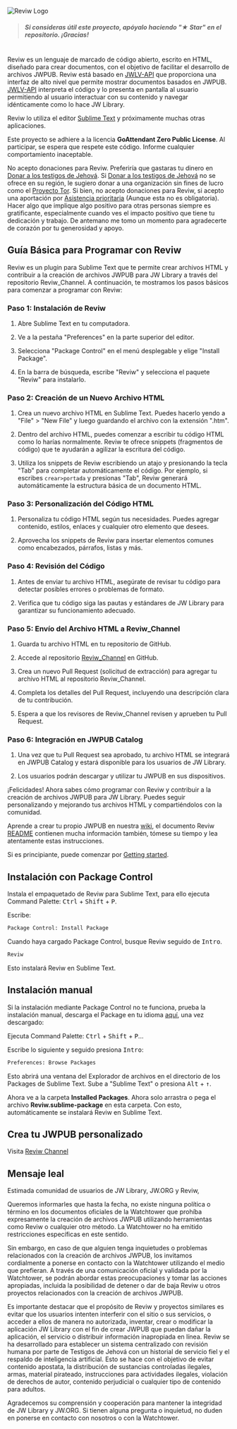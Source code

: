 ![Reviw Logo](https://github.com/livrasand/Reviw/assets/104039397/3202a0b1-266c-4815-a4ba-35b470965e7a)
> ##### Si consideras útil este proyecto, apóyalo haciendo "★ Star" en el repositorio. ¡Gracias!

#
Reviw es un lenguaje de marcado de código abierto, escrito en HTML, diseñado para crear documentos, con el objetivo de facilitar el desarrollo de archivos JWPUB. Reviw está basado en [JWLV-API](https://github.com/livrasand/JW-Library-Visualizer-API) que proporciona una interfaz de alto nivel que permite mostrar documentos basados en JWPUB. [JWLV-API](https://github.com/livrasand/JW-Library-Visualizer-API) interpreta el código y lo presenta en pantalla al usuario permitiendo al usuario interactuar con su contenido y navegar idénticamente como lo hace JW Library.

Reviw lo utiliza el editor [Sublime Text](https://github.com/sublimehq) y próximamente muchas otras aplicaciones.

Este proyecto se adhiere a la licencia <b>GoAttendant Zero Public License</b>. Al participar, se espera que respete este código. Informe cualquier comportamiento inaceptable.

No acepto donaciones para Reviw. Preferiría que gastaras tu dinero en [Donar a los testigos de Jehová](https://donate.jw.org/). Si [Donar a los testigos de Jehová](https://donate.jw.org/) no se ofrece en su región, le sugiero donar a una organización sin fines de lucro como el [Proyecto Tor](https://donate.torproject.org/). Si bien, no acepto donaciones para Reviw, si acepto una aportación por [Asistencia prioritaria](https://github.com/bedan1/Reviw/edit/main/README.md#asistencia-prioritaria) (Aunque esta no es obligatoria). Hacer algo que implique algo positivo para otras personas siempre es gratificante, especialmente cuando ves el impacto positivo que tiene tu dedicación y trabajo. De antemano me tomo un momento para agradecerte de corazón por tu generosidad y apoyo. 

## Guía Básica para Programar con Reviw

Reviw es un plugin para Sublime Text que te permite crear archivos HTML y contribuir a la creación de archivos JWPUB para JW Library a través del repositorio Reviw_Channel. A continuación, te mostramos los pasos básicos para comenzar a programar con Reviw:

### Paso 1: Instalación de Reviw

1. Abre Sublime Text en tu computadora.

2. Ve a la pestaña "Preferences" en la parte superior del editor.

3. Selecciona "Package Control" en el menú desplegable y elige "Install Package".

4. En la barra de búsqueda, escribe "Reviw" y selecciona el paquete "Reviw" para instalarlo.

### Paso 2: Creación de un Nuevo Archivo HTML

1. Crea un nuevo archivo HTML en Sublime Text. Puedes hacerlo yendo a "File" > "New File" y luego guardando el archivo con la extensión ".htm".

2. Dentro del archivo HTML, puedes comenzar a escribir tu código HTML como lo harías normalmente. Reviw te ofrece snippets (fragmentos de código) que te ayudarán a agilizar la escritura del código.

3. Utiliza los snippets de Reviw escribiendo un atajo y presionando la tecla "Tab" para completar automáticamente el código. Por ejemplo, si escribes `crear>portada` y presionas "Tab", Reviw generará automáticamente la estructura básica de un documento HTML.

### Paso 3: Personalización del Código HTML

1. Personaliza tu código HTML según tus necesidades. Puedes agregar contenido, estilos, enlaces y cualquier otro elemento que desees.

2. Aprovecha los snippets de Reviw para insertar elementos comunes como encabezados, párrafos, listas y más.

### Paso 4: Revisión del Código

1. Antes de enviar tu archivo HTML, asegúrate de revisar tu código para detectar posibles errores o problemas de formato.

2. Verifica que tu código siga las pautas y estándares de JW Library para garantizar su funcionamiento adecuado.

### Paso 5: Envío del Archivo HTML a Reviw_Channel

1. Guarda tu archivo HTML en tu repositorio de GitHub.

2. Accede al repositorio [Reviw_Channel](https://github.com/livrasand/Reviw_Channel) en GitHub.

3. Crea un nuevo Pull Request (solicitud de extracción) para agregar tu archivo HTML al repositorio Reviw_Channel.

4. Completa los detalles del Pull Request, incluyendo una descripción clara de tu contribución.

5. Espera a que los revisores de Reviw_Channel revisen y aprueben tu Pull Request.

### Paso 6: Integración en JWPUB Catalog

1. Una vez que tu Pull Request sea aprobado, tu archivo HTML se integrará en JWPUB Catalog y estará disponible para los usuarios de JW Library.

2. Los usuarios podrán descargar y utilizar tu JWPUB en sus dispositivos.

¡Felicidades! Ahora sabes cómo programar con Reviw y contribuir a la creación de archivos JWPUB para JW Library. Puedes seguir personalizando y mejorando tus archivos HTML y compartiéndolos con la comunidad.

Aprende a crear tu propio JWPUB en nuestra [wiki](https://github.com/livrasand/Reviw/wiki), el documento Reviw [README](https://github.com/livrasand/Reviw#readme) contienen mucha información también, tómese su tiempo y lea atentamente estas instrucciones.

Si es principiante, puede comenzar por [Getting started](https://github.com/livrasand/Reviw/wiki/Getting-started).

## Instalación con Package Control
Instala el empaquetado de Reviw para Sublime Text, para ello ejecuta Command Palette: <kbd>Ctrl</kbd> + <kbd>Shift</kbd> + <kbd>P</kbd>.

Escribe:
```html
Package Control: Install Package
```

Cuando haya cargado Package Control, busque Reviw seguido de <kbd>Intro</kbd>.
```html
Reviw
```

Esto instalará Reviw en Sublime Text.

## Instalación manual
Si la instalación mediante Package Control no te funciona, prueba la instalación manual, descarga el Package en tu idioma [aquí](https://github.com/livrasand/Reviw/releases), una vez descargado:

Ejecuta Command Palette: <kbd>Ctrl</kbd> + <kbd>Shift</kbd> + <kbd>P</kbd>...

Escribe lo siguiente y seguido presiona <kbd>Intro</kbd>:
```html
Preferences: Browse Packages
```

Esto abrirá una ventana del Explorador de archivos en el directorio de los Packages de Sublime Text. Sube a "Sublime Text" o presiona <kbd>Alt</kbd> + <kbd>↑</kbd>.

Ahora ve a la carpeta <b>Installed Packages</b>. Ahora solo arrastra o pega el archivo <b>Reviw.sublime-package</b> en esta carpeta. Con esto, automáticamente se instalará Reviw en Sublime Text.

## Crea tu JWPUB personalizado
Visita <a href="https://github.com/livrasand/Reviw_Channel/">Reviw Channel</a>

## Mensaje leal
Estimada comunidad de usuarios de JW Library, JW.ORG y Reviw,

Queremos informarles que hasta la fecha, no existe ninguna política o término en los documentos oficiales de la Watchtower que prohíba expresamente la creación de archivos JWPUB utilizando herramientas como Reviw o cualquier otro método. La Watchtower no ha emitido restricciones específicas en este sentido.

Sin embargo, en caso de que alguien tenga inquietudes o problemas relacionados con la creación de archivos JWPUB, los invitamos cordialmente a ponerse en contacto con la Watchtower utilizando el medio que prefieran. A través de una comunicación oficial y validada por la Watchtower, se podrán abordar estas preocupaciones y tomar las acciones apropiadas, incluida la posibilidad de detener o dar de baja Reviw u otros proyectos relacionados con la creación de archivos JWPUB.

Es importante destacar que el propósito de Reviw y proyectos similares es evitar que los usuarios intenten interferir con el sitio o sus servicios, o acceder a ellos de manera no autorizada, inventar, crear o modificar la aplicación JW Library con el fin de crear JWPUB que puedan dañar la aplicación, el servicio o distribuir información inapropiada en línea. Reviw se ha desarrollado para establecer un sistema centralizado con revisión humana por parte de Testigos de Jehová con un historial de servicio fiel y el respaldo de inteligencia artificial. Esto se hace con el objetivo de evitar contenido apostata, la distribución de sustancias controladas ilegales, armas, material pirateado, instrucciones para actividades ilegales, violación de derechos de autor, contenido perjudicial o cualquier tipo de contenido para adultos.

Agradecemos su comprensión y cooperación para mantener la integridad de JW Library y JW.ORG. Si tienen alguna pregunta o inquietud, no duden en ponerse en contacto con nosotros o con la Watchtower.
